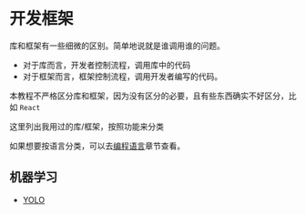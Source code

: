 # 开发框架

库和框架有一些细微的区别。简单地说就是谁调用谁的问题。

  - 对于库而言，开发者控制流程，调用库中的代码
  - 对于框架而言，框架控制流程，调用开发者编写的代码。

本教程不严格区分库和框架，因为没有区分的必要，且有些东西确实不好区分，比如 `React`

这里列出我用过的库/框架，按照功能来分类

如果想要按语言分类，可以去[编程语言](../编程语言/index.md)章节查看。

## 机器学习

  - [YOLO](YOLO.md)